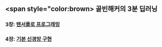 ﻿## <span style="color:brown> 골빈해커의 3분 딥러닝 </span>

### 3장: [텐서플로 프로그래밍](http://htmlpreview.github.io/?https://github.com/donddog/CodePractice/blob/master/Python/Books%26Following/%EA%B3%A8%EB%B9%88%ED%95%B4%EC%BB%A4%EC%9D%98%203%EB%B6%84%20%EB%94%A5%EB%9F%AC%EB%8B%9D/html/3%EC%9E%A5%20%ED%85%90%EC%84%9C%ED%94%8C%EB%A1%9C%20%ED%94%84%EB%A1%9C%EA%B7%B8%EB%9E%98%EB%B0%8D.html)
### 4장: [기본 신경망 구현](http://htmlpreview.github.io/?https://github.com/donddog/CodePractice/blob/master/Python/Books%26Following/%EA%B3%A8%EB%B9%88%ED%95%B4%EC%BB%A4%EC%9D%98%203%EB%B6%84%20%EB%94%A5%EB%9F%AC%EB%8B%9D/html/4%EC%9E%A5%20%EA%B8%B0%EB%B3%B8%20%EC%8B%A0%EA%B2%BD%EB%A7%9D%20%EA%B5%AC%ED%98%84.html)
